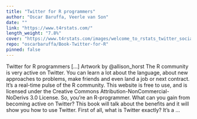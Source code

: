 ```yaml
---
title: "Twitter for R programmers"
author: "Oscar Baruffa, Veerle van Son"
date: ""
link: "https://www.t4rstats.com/"
length_weight: "7.8%"
cover: "https://www.t4rstats.com/images/welcome_to_rstats_twitter_social.png"
repo: "oscarbaruffa/Book-Twitter-for-R"
pinned: false
---
```


Twitter for R programmers [...] Artwork by @allison_horst The R community is very active on Twitter.
You can learn a lot about the language, about new approaches to problems, make friends and even land a job or next contract.
It’s a real-time pulse of the R community. This website is free to use, and is licensed under the Creative Commons Attribution-NonCommercial-NoDerivs 3.0 License. So, you’re an R-programmer. What can you gain from becoming active on Twitter? This book will talk about the benefits and it will show you how to use Twitter. First of all, what is Twitter exactly? It’s a ...
